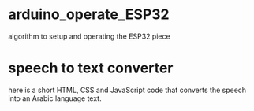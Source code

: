 # arduino_operate_ESP32 
algorithm to setup and operating the ESP32 piece

# speech to text converter
here is a short HTML, CSS and JavaScript code that converts the speech into an Arabic language text.
